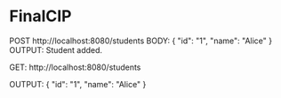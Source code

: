 # FinalCIP
POST http://localhost:8080/students
BODY: 
{
  "id": "1",
  "name": "Alice"
} 
OUTPUT: Student added.

GET: http://localhost:8080/students

OUTPUT: 
{
    "id": "1",
    "name": "Alice"
}
